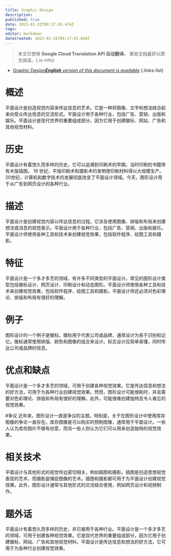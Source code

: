 ```yaml
---
title: Graphic Design
description: 
published: true
date: 2023-01-31T09:17:45.474Z
tags: 
editor: markdown
dateCreated: 2023-01-31T09:17:43.848Z
---
```


> 本文已使用 **Google Cloud Translation API 自动翻译**。
某些文档最好以原文阅读。{.is-info}

- [Graphic Design***English** version of this document is available*](/en/Knowledge-base/Dictionary/graphic-design)
{.links-list}


# 概述
平面设计是创造视觉内容来传达信息的艺术。它是一种将图像、文字和想法结合起来向受众传达信息的交流形式。平面设计用于各种行业，包括广告、营销、出版和娱乐。平面设计是现代世界的重要组成部分，因为它用于创建徽标、网站、广告和其他视觉材料。

# 历史
平面设计有着悠久而多样的历史。它可以追溯到印刷术的早期，当时印刷的书籍带有木版插图。 19 世纪，平版印刷术和摄影术的发明使印刷材料得以大规模生产。 20世纪，计算机和数字技术的发展彻底改变了平面设计领域。今天，图形设计用于从广告到网页设计的各种行业。

# 描述
平面设计是创建视觉内容以传达信息的过程。它涉及使用图像、排版和布局来创建想法或消息的视觉表示。平面设计用于各种行业，包括广告、营销、出版和娱乐。平面设计师使用各种工具和技术来创建视觉效果，包括软件程序、绘图工具和摄影。

# 特征
平面设计是一个多才多艺的领域，有许多不同类型的平面设计。常见的图形设计类型包括徽标设计、网页设计、印刷设计和动态图形。平面设计师使用各种工具和技术来创建视觉效果，包括软件程序、绘图工具和摄影。平面设计师还必须对色彩理论、排版和布局有很好的理解。

# 例子
图形设计的一个例子是徽标。徽标用于代表公司或品牌，通常设计为易于识别和记忆。徽标通常使用排版、颜色和图像的组合来设计。标志设计应简单易懂，同时传达公司或品牌的信息。

# 优点和缺点
平面设计是一个多才多艺的领域，可用于创建各种视觉效果。它是传达信息和想法的好方法，可用于为各种行业创建视觉效果。然而，图形设计可能很耗时，并且需要对色彩理论、排版和布局有很好的理解。此外，可能很难创建独特且令人难忘的视觉效果。

#争议
近年来，图形设计一直是争议的主题。特别是，关于在图形设计中使用库存图像的争论一直存在。库存图像是可以购买的预制图像，通常用于平面设计。一些人认为库存图片不够有创意，而另一些人则认为它们可以用来创造独特的视觉效果。

# 相关技术
平面设计与其他形式的视觉传达密切相关，例如插图和摄影。插图是创造思想视觉表现的艺术，而摄影是捕捉图像的艺术。插图和摄影都可用于为平面设计创建视觉效果。此外，图形设计通常与其他形式的交流结合使用，例如网页设计和视频制作。

# 题外话
平面设计有着悠久而多样的历史，并已被用于各种行业。平面设计是一个多才多艺的领域，可用于创建各种视觉效果。它是现代世界的重要组成部分，因为它用于创建徽标、网站、广告和其他视觉材料。平面设计是传达信息和想法的好方法，它可用于为各种行业创建视觉效果。